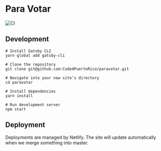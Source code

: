 # Para Votar

![CI](https://github.com/Code4PuertoRico/paravotar/workflows/CI/badge.svg)

## Development

```shell
# Install Gatsby CLI
yarn global add gatsby-cli

# Clone the repository
git clone git@github.com:Code4PuertoRico/paravotar.git

# Navigate into your new site’s directory
cd paravotar

# Install dependencies
yarn install

# Run development server
npm start
```

## Deployment

Deployments are managed by Netlify. The site will update automatically when we merge something into master.
